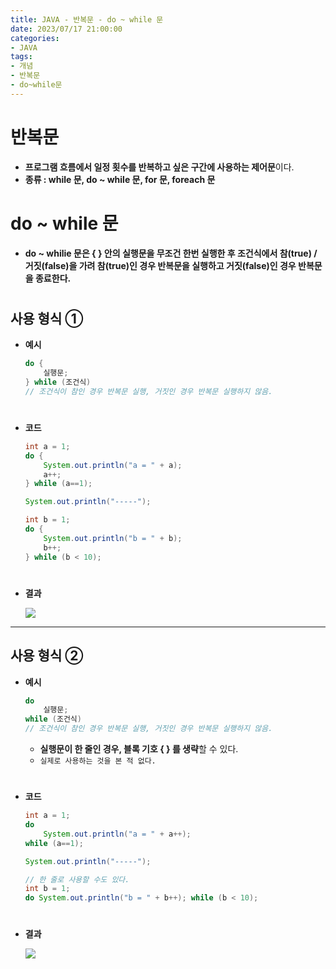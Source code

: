 ```yaml
---
title: JAVA - 반복문 - do ~ while 문
date: 2023/07/17 21:00:00
categories:
- JAVA
tags:
- 개념
- 반복문
- do~while문
---
```


# 반복문

- **프로그램 흐름에서 일정 횟수를 반복하고 싶은 구간에 사용하는 제어문**이다.
- **종류 : while 문, do ~ while 문, for 문, foreach 문**

# do ~ while 문

- **do ~ whilie 문은 { } 안의 실행문을 무조건 한번 실행한 후 조건식에서 참(true) /**
    **거짓(false)을 가려 참(true)인 경우 반복문을 실행하고 거짓(false)인 경우 반복문을 종료한다.**
#
## 사용 형식 ①
- **예시**
    ```java
    do {
        실행문;
    } while (조건식)
    // 조건식이 참인 경우 반복문 실행, 거짓인 경우 반복문 실행하지 않음.
    ```
#
- **코드**
    
    ```java
    int a = 1;
    do {
    	System.out.println("a = " + a);
    	a++;
    } while (a==1);
    
    System.out.println("-----");
    
    int b = 1;
    do {
    	System.out.println("b = " + b);
    	b++;
    } while (b < 10);
    ```
#
- **결과**
    
    ![](/Images/2023/07/JAVA-반복문-do~while문/Untitled.png)
    
---
## 사용 형식 ②
- **예시**
    ```java
    do 
        실행문;
    while (조건식)
    // 조건식이 참인 경우 반복문 실행, 거짓인 경우 반복문 실행하지 않음.
    ```

    - **실행문이 한 줄인 경우, 블록 기호 { } 를 생략**할 수 있다.
    - `실제로 사용하는 것을 본 적 없다.`
#
- **코드**
    
    ```java
    int a = 1;
    do
    	System.out.println("a = " + a++);
    while (a==1);
    
    System.out.println("-----");
    
    // 한 줄로 사용할 수도 있다.
    int b = 1;
    do System.out.println("b = " + b++); while (b < 10);
    ```
#    
- **결과**
    
    ![](/Images/2023/07/JAVA-반복문-do~while문/Untitled%201.png)